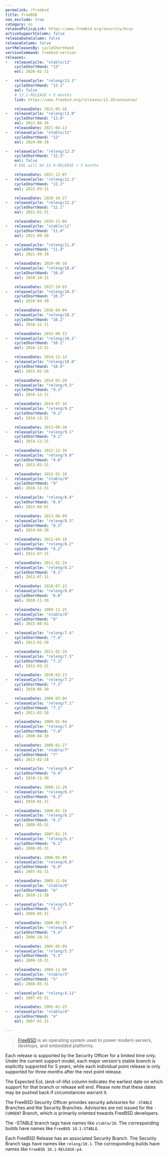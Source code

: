 ```yaml
---
permalink: /freebsd
title: FreeBSD
nav_exclude: true
category: os
releasePolicyLink: https://www.freebsd.org/security/#sup
activeSupportColumn: false
releaseDateColumn: false
releaseColumn: false
sortReleasesBy: cycleShortHand
versionCommand: freebsd-version
releases:
-   releaseCycle: "stable/13"
    cycleShortHand: "13"
    eol: 2026-01-31

-   releaseCycle: "releng/13.1"
    cycleShortHand: "13.1"
    eol: false
    # 13.2-RELEASE + 3 months
    link: https://www.freebsd.org/releases/13.1R/announce/

    releaseDate: 2022-05-16
-   releaseCycle: "releng/13.0"
    cycleShortHand: "13.0"
    eol: 2022-08-16
    releaseDate: 2021-04-13
-   releaseCycle: "stable/12"
    cycleShortHand: "12"
    eol: 2024-06-30

-   releaseCycle: "releng/12.3"
    cycleShortHand: "12.3"
    eol: false
    # EOL will be 12.4-RELEASE + 3 months

    releaseDate: 2021-12-07
-   releaseCycle: "releng/12.2"
    cycleShortHand: "12.2"
    eol: 2022-03-31

    releaseDate: 2020-10-27
-   releaseCycle: "releng/12.1"
    cycleShortHand: "12.1"
    eol: 2021-01-31

    releaseDate: 2019-11-04
-   releaseCycle: "stable/11"
    cycleShortHand: "11.0"
    eol: 2021-09-30

-   releaseCycle: "releng/11.4"
    cycleShortHand: "11.4"
    eol: 2021-09-30

    releaseDate: 2020-06-16
-   releaseCycle: "releng/10.4"
    cycleShortHand: "10.4"
    eol: 2018-10-31

    releaseDate: 2017-10-03
-   releaseCycle: "releng/10.3"
    cycleShortHand: "10.3"
    eol: 2018-04-30

    releaseDate: 2016-04-04
-   releaseCycle: "releng/10.2"
    cycleShortHand: "10.2"
    eol: 2016-12-31

    releaseDate: 2015-08-13
-   releaseCycle: "releng/10.1"
    cycleShortHand: "10.1"
    eol: 2016-12-31

    releaseDate: 2014-11-14
-   releaseCycle: "releng/10.0"
    cycleShortHand: "10.0"
    eol: 2015-02-28

    releaseDate: 2014-01-20
-   releaseCycle: "releng/9.3"
    cycleShortHand: "9.3"
    eol: 2016-12-31

    releaseDate: 2014-07-16
-   releaseCycle: "releng/9.2"
    cycleShortHand: "9.2"
    eol: 2014-12-31

    releaseDate: 2013-09-30
-   releaseCycle: "releng/9.1"
    cycleShortHand: "9.1"
    eol: 2014-12-31

    releaseDate: 2012-12-30
-   releaseCycle: "releng/9.0"
    cycleShortHand: "9.0"
    eol: 2013-03-31

    releaseDate: 2012-01-10
-   releaseCycle: "stable/9"
    cycleShortHand: "9"
    eol: 2016-12-31

-   releaseCycle: "releng/8.4"
    cycleShortHand: "8.4"
    eol: 2015-08-01

    releaseDate: 2013-06-09
-   releaseCycle: "releng/8.3"
    cycleShortHand: "8.3"
    eol: 2014-04-30

    releaseDate: 2012-04-18
-   releaseCycle: "releng/8.2"
    cycleShortHand: "8.2"
    eol: 2012-07-31

    releaseDate: 2011-02-24
-   releaseCycle: "releng/8.1"
    cycleShortHand: "8.1"
    eol: 2012-07-31

    releaseDate: 2010-07-23
-   releaseCycle: "releng/8.0"
    cycleShortHand: "8.0"
    eol: 2010-11-30

    releaseDate: 2009-11-25
-   releaseCycle: "stable/8"
    cycleShortHand: "8"
    eol: 2015-08-01

-   releaseCycle: "releng/7.4"
    cycleShortHand: "7.4"
    eol: 2013-02-28

    releaseDate: 2011-02-24
-   releaseCycle: "releng/7.3"
    cycleShortHand: "7.3"
    eol: 2012-03-31

    releaseDate: 2010-03-23
-   releaseCycle: "releng/7.2"
    cycleShortHand: "7.2"
    eol: 2010-06-30

    releaseDate: 2009-03-04
-   releaseCycle: "releng/7.1"
    cycleShortHand: "7.1"
    eol: 2011-02-28

    releaseDate: 2009-01-04
-   releaseCycle: "releng/7.0"
    cycleShortHand: "7.0"
    eol: 2009-04-30

    releaseDate: 2008-02-27
-   releaseCycle: "stable/7"
    cycleShortHand: "7"
    eol: 2013-02-28

-   releaseCycle: "releng/6.4"
    cycleShortHand: "6.4"
    eol: 2010-11-30

    releaseDate: 2008-11-28
-   releaseCycle: "releng/6.3"
    cycleShortHand: "6.3"
    eol: 2010-01-31

    releaseDate: 2008-01-18
-   releaseCycle: "releng/6.2"
    cycleShortHand: "6.2"
    eol: 2008-05-31

    releaseDate: 2007-01-15
-   releaseCycle: "releng/6.1"
    cycleShortHand: "6.1"
    eol: 2008-05-31

    releaseDate: 2006-05-09
-   releaseCycle: "releng/6.0"
    cycleShortHand: "6.0"
    eol: 2007-01-31

    releaseDate: 2005-11-04
-   releaseCycle: "stable/6"
    cycleShortHand: "6"
    eol: 2010-11-30

-   releaseCycle: "releng/5.5"
    cycleShortHand: "5.5"
    eol: 2008-05-31

    releaseDate: 2006-05-25
-   releaseCycle: "releng/5.4"
    cycleShortHand: "5.4"
    eol: 2006-10-31

    releaseDate: 2005-05-09
-   releaseCycle: "releng/5.3"
    cycleShortHand: "5.3"
    eol: 2006-10-31

    releaseDate: 2004-11-06
-   releaseCycle: "stable/5"
    cycleShortHand: "5"
    eol: 2008-05-31

-   releaseCycle: "releng/4.11"
    eol: 2007-01-31

    releaseDate: 2005-01-25
-   releaseCycle: "stable/4"
    cycleShortHand: "4"
    eol: 2007-01-31

---
```


> [FreeBSD](https://www.freebsd.org) is an operating system used to power modern servers, desktops, and embedded platforms.

Each release is supported by the Security Officer for a limited time only. Under the current support model, each major version's stable branch is explicitly supported for 5 years, while each individual point release is only supported for three months after the next point release.

The Expected EoL (end-of-life) column indicates the earliest date on which support for that branch or release will end. Please note that these dates may be pushed back if circumstances warrant it.

The FreeBSD Security Officer provides security advisories for `-STABLE` Branches and the Security Branches. Advisories are not issued for the `-CURRENT` Branch, which is primarily oriented towards FreeBSD developers.

The -STABLE branch tags have names like `stable/10`. The corresponding builds have names like `FreeBSD 10.1-STABLE`.

Each FreeBSD Release has an associated Security Branch. The Security Branch tags have names like `releng/10.1`. The corresponding builds have names like `FreeBSD 10.1-RELEASE-p4`.
